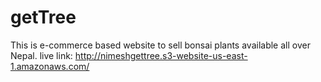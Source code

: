 # getTree
This is e-commerce based website to sell bonsai plants available all over Nepal.
live link: http://nimeshgettree.s3-website-us-east-1.amazonaws.com/
